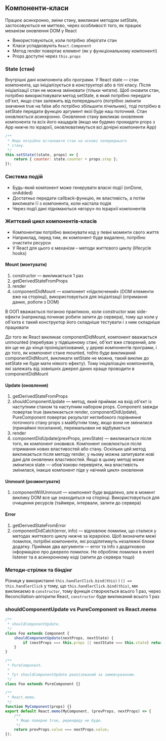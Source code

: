 ## Компоненти-класи

Працює асинхронно, зміни стану, викликані методом setState, застосовуються не миттєво, через особливості того, як працює механізм оновлення DOM у React

-   Використовуються, коли потрібно зберігати стан
-   Класи успадковують `React.Component`
-   Метод render повертає елемент (як у функціональному компоненті)
-   Props доступні через `this.props`

### State (стан)

Внутрішні дані компонента або програми. У React state — стан компонента, що ініціалізується в конструкторі або в тілі класу. Після ініціалізації стан не можна змінювати (тільки читати). Щоб оновити стан, потрібно використовувати метод setState, в який потрібно передати об'єкт, якщо стан залежить від попереднього (потрібно змінити значення true на false або потрібно збільшити лічильник), тоді потрібно в setState передати функцію аргумент якої буде наш поточний. Стан оновлюється асинхронно. Оновлення стану викликає оновлення компонента та всіх його нащадків (якщо ми будемо прокидати props з App нижче по ієрархії, оновлюватимуться всі дочірні компоненти App)

```js
/**
 * Якщо потрібно встановити стан на основі попереднього
 * стану.
 */
this.setState((state, props) => {
    return { counter: state.counter + props.step };
});
```

### Система подій

-   Будь-який компонент може генерувати власні події (onDone, onAdded)
-   Достатньо передати callback-функцію, як властивість, а потім викликати її з компонента, коли настала подія
-   Через події дані піднімаються «вгору» по ієрархії компонентів

### Життєвий цикл компонентів-класів

-   Компонентам потрібно виконувати код у певні моменти свого життя
-   Наприклад, перед тим, як компонент буде видалено, потрібно очистити ресурси
-   У React для цього є механізм – методи життєвого циклу (lifecycle hooks)

#### Mount (монтувати)

1. constructor — викликається 1 раз
1. getDerivedStateFromProps
1. render
1. componentDidMount — компонент «підключений» (DOM елементи вже на сторінці), використовується для ініціалізації (отримання даних, роботи з DOM)

В ООП вважається поганою практикою, коли constructor має side-ефекти (наприклад починає робити запити до сервера), тому що коли у об'єкта є такий конструктор його складніше тестувати і з ним складніше працювати

До того як React викликає componentDidMount, компонент вважається unmounted (перебуває у підвішеному стані, об'єкт вже створений, але він ще не до кінця проініціалізований, у дереві компонентів програми, і до того, як компонент стане mounted, тобто буде викликаний componentDidMount, викликати setState не можна, такий виклик до setState не буде мати ніякого ефекту). Тому ініціалізацію компонентів, які залежать від зовнішніх джерел даних краще проводити в componentDidMount

#### Update (оновлення)

1. getDerivedStateFromProps
1. shouldComponentUpdate — метод, який приймає на вхід об'єкт із наступним станом та наступним набором props. Component завжди повертає true (викликається render, componentDidUpdate), PureComponent повертає результат неглибокого порівняння поточного стану props з майбутнім тому, якщо вони не змінилися (принаймні посилання), перемальовки не відбувається
1. render
1. componentDidUpdate(prevProps, prevState) — викликається після того, як компонент оновився. Компонент оновлюється після отримання нових властивостей або стану. Оскільки цей метод викликається після методу render, у ньому можна запитувати нові дані для оновлених властивостей. Якщо в цьому методі може змінитися state — обов'язково перевіряти, яка властивість змінилася, інакше компонент піде у «вічний цикл» оновлення

#### Unmount (розмонтувати)

1. componentWillUnmount — компонент буде видалено, але в момент виклику DOM все ще знаходиться на сторінці. Використовується для очищення ресурсів (таймери, інтервали, запити до сервера)

#### Error

1. getDerivedStateFromError
1. componentDidCatch(error, info) — відловлює помилки, що сталися у методах життєвого циклу нижче за ієрархією. Щоб визначити межі помилок, потрібні компоненти, які розділятимуть незалежні блоки додатку. Приймає два аргументи — error та info з додатковою інформацією про джерело помилок. Не обробляє помилки в event listener та в асинхронному коді (запити до сервера тощо)

### Методи-стрілки та біндінг

Різниця у використанні `this.handlerClick.bind(this)` і `() => this.handlerClick` у тому, що `this.handlerClick.bind(this)`, ми викликаємо в `constructor`, тому функція створюється всього 1 раз, через Reconciliation-алгоритм React, `constructor` буде викликаний всього 1 раз

### shouldComponentUpdate vs PureComponent vs React.memo

```jsx
/**
 * shouldComponentUpdate.
 */
class Foo extends Component {
    shouldComponentUpdate(nextProps, nextState) {
        if (nextProps === this.props || nextState === this.state) return false;
    }
}

/**
 * PureComponent.
 *
 * Тут shouldComponentUpdate реалізований за замовчуванням.
 */
class Foo extends PureComponent {}

/**
 * React.memo.
 */
function MyComponent(props) {}
export default React.memo(MyComponent, (prevProps, nextProps) => {
    /**
     * Якщо поверне true, ререндеру не буде.
     */
    return prevProps.value === nextProps.value;
});
```
